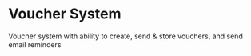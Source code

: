 # Voucher System
 Voucher system with ability to create, send & store vouchers, and send email reminders

